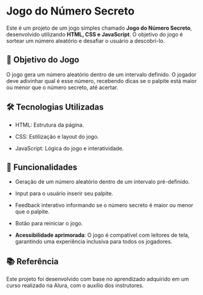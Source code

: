 # Jogo do Número Secreto

Este é um projeto de um jogo simples chamado __Jogo do Número Secreto__, desenvolvido utilizando __HTML, CSS e JavaScript__. O objetivo do jogo é sortear um número aleatório e desafiar o usuário a descobri-lo.

## 🎯 Objetivo do Jogo

O jogo gera um número aleatório dentro de um intervalo definido. O jogador deve adivinhar qual é esse número, recebendo dicas se o palpite está maior ou menor que o número secreto, até acertar.

## 🛠️ Tecnologias Utilizadas

- HTML: Estrutura da página.

- CSS: Estilização e layout do jogo.

- JavaScript: Lógica do jogo e interatividade.

## 📌 Funcionalidades

- Geração de um número aleatório dentro de um intervalo pré-definido.

- Input para o usuário inserir seu palpite.

- Feedback interativo informando se o número secreto é maior ou menor que o palpite.

- Botão para reiniciar o jogo.
  
- __Acessibilidade aprimorada__: O jogo é compatível com leitores de tela, garantindo uma experiência inclusiva para todos os jogadores.




## 📚 Referência

Este projeto foi desenvolvido com base no aprendizado adquirido em um curso realizado na Alura, com o auxílio dos instrutores.



